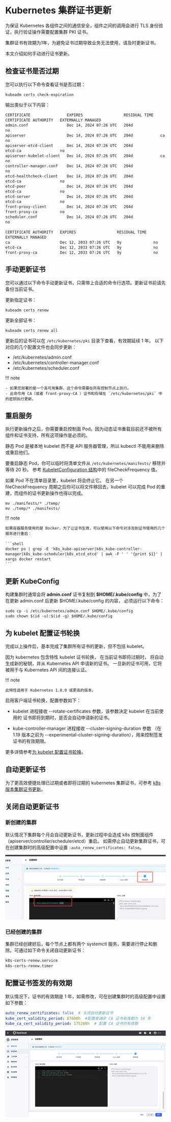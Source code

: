 # Kubernetes 集群证书更新

为保证 Kubernetes 各组件之间的通信安全，组件之间的调用会进行 TLS 身份验证，执行验证操作需要配置集群 PKI 证书。

集群证书有效期为1年，为避免证书过期导致业务无法使用，请及时更新证书。

本文介绍如何手动进行证书更新。

## 检查证书是否过期

您可以执行以下命令查看证书是否过期：

```shell
kubeadm certs check-expiration
```

输出类似于以下内容：

```output
CERTIFICATE                EXPIRES                  RESIDUAL TIME   CERTIFICATE AUTHORITY   EXTERNALLY MANAGED
admin.conf                 Dec 14, 2024 07:26 UTC   204d                                    no      
apiserver                  Dec 14, 2024 07:26 UTC   204d            ca                      no      
apiserver-etcd-client      Dec 14, 2024 07:26 UTC   204d            etcd-ca                 no      
apiserver-kubelet-client   Dec 14, 2024 07:26 UTC   204d            ca                      no      
controller-manager.conf    Dec 14, 2024 07:26 UTC   204d                                    no      
etcd-healthcheck-client    Dec 14, 2024 07:26 UTC   204d            etcd-ca                 no      
etcd-peer                  Dec 14, 2024 07:26 UTC   204d            etcd-ca                 no      
etcd-server                Dec 14, 2024 07:26 UTC   204d            etcd-ca                 no      
front-proxy-client         Dec 14, 2024 07:26 UTC   204d            front-proxy-ca          no      
scheduler.conf             Dec 14, 2024 07:26 UTC   204d                                    no      

CERTIFICATE AUTHORITY   EXPIRES                  RESIDUAL TIME   EXTERNALLY MANAGED
ca                      Dec 12, 2033 07:26 UTC   9y              no      
etcd-ca                 Dec 12, 2033 07:26 UTC   9y              no      
front-proxy-ca          Dec 12, 2033 07:26 UTC   9y              no      
```

## 手动更新证书

您可以通过以下命令手动更新证书，只需带上合适的命令行选项。更新证书前请先备份当前证书。

更新指定证书：

```shell
kubeadm certs renew
```

更新全部证书：

```shell
kubeadm certs renew all
```

更新后的证书可以在 `/etc/kubernetes/pki` 目录下查看，有效期延续 1 年。
以下对应的几个配置文件也会同步更新：

- /etc/kubernetes/admin.conf
- /etc/kubernetes/controller-manager.conf
- /etc/kubernetes/scheduler.conf

!!! note

    - 如果您部署的是一个高可用集群，这个命令需要在所有控制节点上执行。
    - 此命令用 CA（或者 front-proxy-CA ）证书和存储在 `/etc/kubernetes/pki` 中的密钥执行更新。

## 重启服务

执行更新操作之后，你需要重启控制面 Pod。因为动态证书重载目前还不被所有组件和证书支持，所有这项操作是必须的。

静态 Pod 是被本地 kubelet 而不是 API 服务器管理，所以 kubectl 不能用来删除或重启他们。

要重启静态 Pod，你可以临时将清单文件从 `/etc/kubernetes/manifests/` 移除并等待 20 秒。
参考 [KubeletConfiguration 结构](https://kubernetes.io/zh-cn/docs/reference/config-api/kubelet-config.v1beta1/)中的 fileCheckFrequency 值。

如果 Pod 不在清单目录里，kubelet 将会终止它。
在另一个 fileCheckFrequency 周期之后你可以将文件移回去，kubelet 可以完成 Pod 的重建，而组件的证书更新操作也得以完成。

```shell
mv ./manifests/* ./temp/
mv ./temp/* ./manifests/
```

!!! note

    如果容器服务使用的是 Docker，为了让证书生效，可以使用以下命令对涉及到证书使用的几个服务进行重启：
    
    ```shell
    docker ps | grep -E 'k8s_kube-apiserver|k8s_kube-controller-manager|k8s_kube-scheduler|k8s_etcd_etcd' | awk -F ' ' '{print $1}' | xargs docker restart
    ```

## 更新 KubeConfig

构建集群时通常会将 **admin.conf** 证书复制到 **$HOME/.kube/config** 中，为了在更新 admin.conf 后更新 $HOME/.kube/config 的内容， 必须运行以下命令：

```shell
sudo cp -i /etc/kubernetes/admin.conf $HOME/.kube/config
sudo chown $(id -u):$(id -g) $HOME/.kube/config
```

## 为 kubelet 配置证书轮换

完成以上操作后，基本完成了集群所有证书的更新，但不包括 kubelet。

因为 kubernetes 包含特性 kubelet 证书轮换， 在当前证书即将过期时， 将自动生成新的秘钥，并从 Kubernetes API 申请新的证书。 一旦新的证书可用，它将被用于与 Kubernetes API 间的连接认证。

!!! note

    此特性适用于 Kubernetes 1.8.0 或更高的版本。

启用客户端证书轮换，配置参数如下：

- kubelet 进程接收 --rotate-certificates 参数，该参数决定 kubelet 在当前使用的 证书即将到期时，是否会自动申请新的证书。

- kube-controller-manager 进程接收 --cluster-signing-duration 参数
  （在 1.19 版本之前为 --experimental-cluster-signing-duration），用来控制签发证书的有效期限。

更多详情参考[为 kubelet 配置证书轮换](https://kubernetes.io/zh-cn/docs/tasks/tls/certificate-rotation/)。

## 自动更新证书

为了更高效便捷处理已过期或者即将过期的 kubernetes 集群证书，可参考
[k8s 版本集群证书更新](https://github.com/yuyicai/update-kube-cert/blob/master/README-zh_CN.md)。

## 关闭自动更新证书

### 新创建的集群 

默认情况下集群每个月会自动更新证书，更新过程中会造成 k8s 控制面组件（apiserver/controller/scheduler/etcd）重启。
如需停止自动更新集群证书，可在创建集群时的高级配置中设置 `:auto_renew_certificates: false`。

![证书](../images/zhengshu.png)

### 已经创建的集群

集群已经创建好后，每个节点上都有两个 systemctl 服务，需要进行停止和删除。可通过如下命令关闭自动更新证书：

```bash
k8s-certs-renew.service
k8s-certs-renew.timer
```

## 配置证书签发的有效期

默认情况下，证书的有效期是 1 年，如需修改，可在创建集群时的高级配置中设置如下参数：

```yaml
auto_renew_certificates: false  # 关闭自动更新证书
kube_cert_validity_period: 87600h  #配置普通非 CA 证书有效期为 10 年
kube_ca_cert_validity_period: 175200h  # 配置 CA 证书的有效期
```

![证书](../images/clustercert.png)
